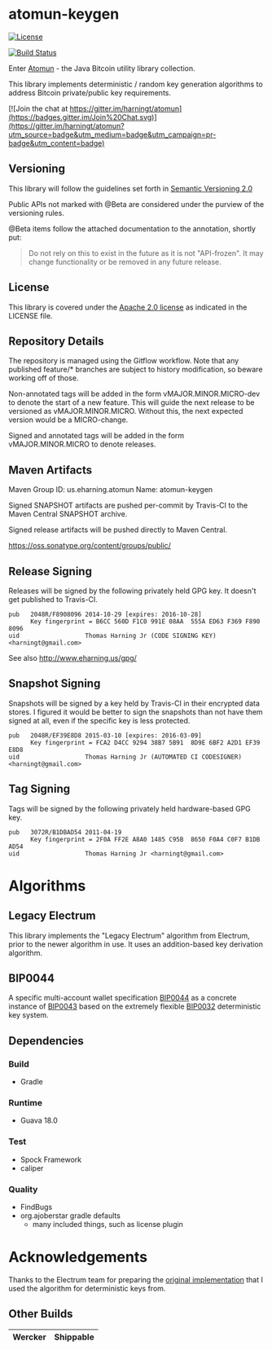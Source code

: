 # atomun-keygen

[![License](http://img.shields.io/badge/license-Apache_2-red.svg)][Apache2.0]

[![Build Status](https://travis-ci.org/harningt/atomun-keygen.svg?branch=develop)](https://travis-ci.org/harningt/atomun-keygen)

Enter [Atomun](https://github.com/harningt/atomun) - the Java Bitcoin utility library collection.

This library implements deterministic / random key generation algorithms to
address Bitcoin private/public key requirements.

[![Join the chat at https://gitter.im/harningt/atomun](https://badges.gitter.im/Join%20Chat.svg)](https://gitter.im/harningt/atomun?utm_source=badge&utm_medium=badge&utm_campaign=pr-badge&utm_content=badge)


## Versioning

This library will follow the guidelines set forth in [Semantic Versioning 2.0][SemVer2.0]

Public APIs not marked with @Beta are considered under the purview of the versioning rules.

@Beta items follow the attached documentation to the annotation, shortly put:

> Do not rely on this to exist in the future as it is not "API-frozen".
> It may change functionality or be removed in any future release.

## License

This library is covered under the [Apache 2.0 license][Apache2.0] as indicated in the LICENSE file.

## Repository Details

The repository is managed using the Gitflow workflow. Note that any published
feature/* branches are subject to history modification, so beware working
off of those.

Non-annotated tags will be added in the form vMAJOR.MINOR.MICRO-dev to denote the
start of a new feature. This will guide the next release to be versioned as
vMAJOR.MINOR.MICRO. Without this, the next expected version would be a MICRO-change.

Signed and annotated tags will be added in the form vMAJOR.MINOR.MICRO to denote
releases.

## Maven Artifacts

Maven Group ID: us.eharning.atomun
Name: atomun-keygen

Signed SNAPSHOT artifacts are pushed per-commit by Travis-CI to the
Maven Central SNAPSHOT archive.

Signed release artifacts will be pushed directly to Maven Central.

<https://oss.sonatype.org/content/groups/public/>

## Release Signing

Releases will be signed by the following privately held GPG key. It doesn't
get published to Travis-CI.

    pub   2048R/F8908096 2014-10-29 [expires: 2016-10-28]
          Key fingerprint = B6CC 560D F1C0 991E 08AA  555A ED63 F369 F890 8096
    uid                  Thomas Harning Jr (CODE SIGNING KEY) <harningt@gmail.com>

See also <http://www.eharning.us/gpg/>

## Snapshot Signing

Snapshots will be signed by a key held by Travis-CI in their encrypted
data stores. I figured it would be better to sign the snapshots than not
have them signed at all, even if the specific key is less protected.

    pub   2048R/EF39E8D8 2015-03-10 [expires: 2016-03-09]
          Key fingerprint = FCA2 D4CC 9294 38B7 5B91  8D9E 6BF2 A2D1 EF39 E8D8
    uid                  Thomas Harning Jr (AUTOMATED CI CODESIGNER) <harningt@gmail.com>

## Tag Signing

Tags will be signed by the following privately held hardware-based GPG key.

    pub   3072R/B1DBAD54 2011-04-19
          Key fingerprint = 2F0A FF2E A8A0 1485 C95B  8650 F0A4 C0F7 B1DB AD54
    uid                  Thomas Harning Jr <harningt@gmail.com>

# Algorithms

## Legacy Electrum

This library implements the "Legacy Electrum" algorithm from Electrum, prior to
the newer algorithm in use. It uses an addition-based key derivation algorithm.

## BIP0044

A specific multi-account wallet specification [BIP0044](BIP0044Spec) as a
concrete instance of [BIP0043](BIP0043Spec) based on the extremely flexible
[BIP0032](BIP0032Spec) deterministic key system.

## Dependencies
### Build

 * Gradle

### Runtime

 * Guava 18.0

### Test

 * Spock Framework
 * caliper

### Quality

 * FindBugs
 * org.ajoberstar gradle defaults
    * many included things, such as license plugin

# Acknowledgements

Thanks to the Electrum team for preparing the [original implementation][LegacyElectrumImplementation]
that I used the algorithm for deterministic keys from.

## Other Builds

| Wercker | Shippable |
|---------|-----------|

[Apache2.0]: http://www.apache.org/licenses/LICENSE-2.0
[SemVer2.0]: http://semver.org/spec/v2.0.0.html
[LegacyElectrumImplementation]: https://github.com/spesmilo/electrum/blob/438bc94dcedcede8aa657d0b162a888f78f7ea01/lib/account.py
[BIP0032Spec]: https://github.com/bitcoin/bips/blob/master/bip-0032.mediawiki
[BIP0043Spec]: https://github.com/bitcoin/bips/blob/master/bip-0043.mediawiki
[BIP0044Spec]: https://github.com/bitcoin/bips/blob/master/bip-0044.mediawiki
